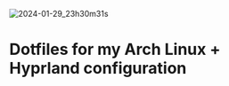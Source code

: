 ![2024-01-29_23h30m31s](https://github.com/avnibilgin/dotfiles/assets/46962320/66fc3674-341a-47a3-a9d1-a40d0490e956)

# Dotfiles for my Arch Linux + Hyprland configuration
